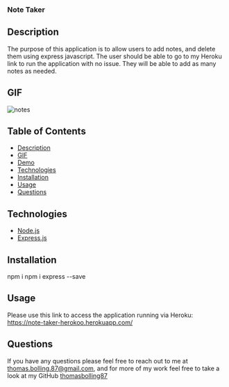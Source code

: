 ### Note Taker

## Description

The purpose of this application is to allow users to add notes, and delete them using express javascript. The user should be able to go to my Heroku link to run the application with no issue. They will be able to add as many notes as needed.

## GIF

![notes](https://user-images.githubusercontent.com/78775177/118609615-88938c00-b780-11eb-84d3-dcfc28cbbecd.gif)

## Table of Contents

* [Description](#description)
* [GIF](#gif)
* [Demo](#demo)
* [Technologies](#technologies)
* [Installation](#installation)
* [Usage](#usage)
* [Questions](#questions)

## Technologies

* [Node.js](https://nodejs.dev/learn)
* [Express.js](https://expressjs.com/)

## Installation

npm i
npm i express --save

## Usage

Please use this link to access the application running via Heroku:  https://note-taker-herokoo.herokuapp.com/

## Questions

If you have any questions please feel free to reach out to me at [thomas.bolling.87@gmail.com](mailto:thomas.bolling.87@gmail.com), and for more of my work feel free to take a look at my GitHub [thomasbolling87](https://github.com/thomasbolling87)
